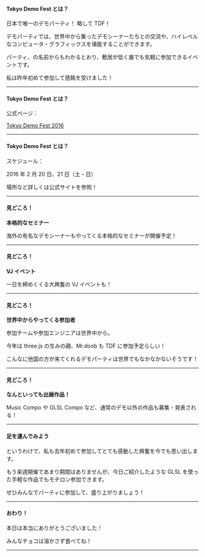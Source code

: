 
#### Tokyo Demo Fest とは？

日本で唯一のデモパーティ！ 略して TDF！

デモパーティでは、世界中から集ったデモシーナーたちとの交流や、ハイレベルなコンピュータ・グラフィックスを堪能することができます。

パーティ、の名前からもわかるとおり、敷居が低く誰でも気軽に参加できるイベントです。

<span class="capt">私は昨年初めて参加して感銘を受けました！</span>

---

#### Tokyo Demo Fest とは？

公式ページ：

<a href="http://tokyodemofest.jp/2016/" target="_blank">Tokyo Demo Fest 2016</a>

---

#### Tokyo Demo Fest とは？

スケジュール：

2016 年 2 月 20 日、21 日（土・日）

場所など詳しくは公式サイトを参照！

---

#### 見どころ！

**本格的なセミナー**

海外の有名なデモシーナーもやってくる本格的なセミナーが開催予定！


---

#### 見どころ！

**VJ イベント**

一日を締めくくる大興奮の VJ イベントも！

---

#### 見どころ！

**世界中からやってくる参加者**

参加チームや参加エンジニアは世界中から。

今年は three.js の生みの親、Mr.doob も TDF に参加予定らしい！

<span class="capt">こんなに他国の方が来てくれるデモパーティは世界でもなかなかないそうです！</span>

---

#### 見どころ！

**なんといっても出展作品！**

Music Compo や GLSL Compo など、通常のデモ以外の作品も募集・発表される！

---

#### 足を運んでみよう

というわけで、私も去年初めて参加してとても感動した興奮を今でも思い出します。

もう来週開催であまり期間はありませんが、今日ご紹介したような GLSL を使った手軽な作品でもモチロン参加できます。

ぜひみんなでパーティに参加して、盛り上がりましょう！

---

#### おわり！

本日は本当にありがとうございました！

<span class="capt">みんなチョコは溶かさず食べてね！</span>


---

